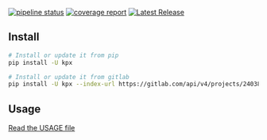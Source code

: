 [![pipeline status](https://gitlab.com/kisphp/python-cli-tool/badges/main/pipeline.svg)](https://gitlab.com/kisphp/python-cli-tool/-/commits/main)
[![coverage report](https://gitlab.com/kisphp/python-cli-tool/badges/main/coverage.svg)](https://gitlab.com/kisphp/python-cli-tool/-/commits/main)
[![Latest Release](https://gitlab.com/kisphp/python-cli-tool/-/badges/release.svg)](https://gitlab.com/kisphp/python-cli-tool/-/releases)

## Install

```bash
# Install or update it from pip
pip install -U kpx

# Install or update it from gitlab
pip install -U kpx --index-url https://gitlab.com/api/v4/projects/24038501/packages/pypi/simple
```

## Usage

[Read the USAGE file](USAGE.md)
